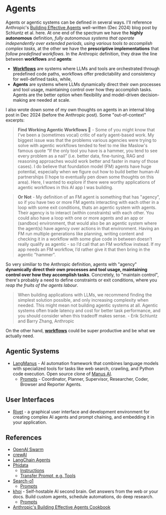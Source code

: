 # Agents

Agents or agentic systems can be defined in several ways. I'll reference Anthropic's [Building Effective Agents](https://www.anthropic.com/engineering/building-effective-agents) well-written (Dec 2024) blog post by Schluntz et al. here. At one end of the spectrum we have the **highly autonomous** definition, *fully autonomous systems that operate independently over extended periods, using various tools to accomplish complex tasks*, at the other we have the **prescriptive implementations** that *follow predefined workflows*. In the Anthropic definition, they draw the line between **workflows** and **agents**:

- [**Workflows**](workflows.md) are systems where LLMs and tools are orchestrated through predefined code paths, workflows offer predictability and consistency for well-defined tasks, while,
- **Agents** are systems where LLMs dynamically direct their own processes and tool usage, maintaining control over how they accomplish tasks. Agents are the better option when flexibility and model-driven decision-making are needed at scale.

I also wrote down some of my own thoughts on agents in an internal blog post in Dec 2024 (before the Anthropic post). Some "out-of-context" excerpts:

> **Find Working Agentic Workflows 🤖** - Some of you might know that I’ve been a (sometimes vocal) critic of early agent-based work. My biggest issue was that the problems various agencies were trying to solve with agentic workflows tended to feel to me like Maslow's famous quote “If the only tool you have is a hammer, you tend to see every problem as a nail” (i.e. better data, fine-tuning, RAG and reasoning approaches would work better and faster in many of those cases). I do believe that foundation model (FM) agents have huge potential, especially when we figure out how to build better human-AI partnerships (I hope to eventually pen down some thoughts on this area). Here, I wanted to explore if there were worthy applications of agentic workflows in this AI app I was building.

> **Or Not** - My definition of an FM agent is something that has "agency", so if you have two or more FM agents interacting with each other in a loop with some exit conditions, thats an agentic system with agents. Their agency is to interact (within constraints) with each other. You could also have a loop with one or more agents and an app or (sandbox) environment, that would also be an agentic system where the agent(s) have agency over actions in that environment. Having an FM run multiple generations like planning, writing content and checking it in a workflow with some glue code in between doesn’t really qualify as agentic - so I’d call that an FM workflow instead. If my app needs an FM workflow, I’d rather give it that then bring in the agentic "hammer".

So very similiar to the Anthropic definition, agents with "agency" **dynamically direct their own processes and tool usage, maintaining control over how they accomplish tasks**. Concretely, to "maintain control", there's probably a need to define constraints or exit conditions, where you *reap the fruits of the agents labour*.

> When building applications with LLMs, we recommend finding the simplest solution possible, and only increasing complexity when needed. This might mean not building agentic systems at all. Agentic systems often trade latency and cost for better task performance, and you should consider when this tradeoff makes sense. - Erik Schluntz and Barry Zhang, Anthropic

On the other hand, [**workflows**](workflows.md) could be super productive and be what we actually need.

## Agentic Systems

- [LangManus](prompts/langmanus/README.md) - AI automation framework that combines language models with specialized tools for tasks like web search, crawling, and Python code execution. Open source clone of [Manus AI](https://manus.im/).
    - [Prompts](prompts/langmanus/) - Coordinator, Planner, Supervisor, Researcher, Coder, Browser and Reporter Agents.

## User Interfaces

- [Rivet](https://github.com/Ironclad/rivet) - a graphical user interface and development environment for creating complex AI agents and prompt chaining, and embedding it in your application.


## References

- [OpenAI Swarm](https://github.com/openai/swarm)
- [crewAI](https://github.com/crewAIInc/crewAI)
- [LangChain Agents](https://python.langchain.com/docs/how_to/#agents)
- [Phidata](https://docs.phidata.com/introduction)
    - [Instructions](https://github.com/phidatahq/phidata/blob/main/phi/agent/agent.py#L930)
    - [Transfer Prompt, e.g. Tools](https://github.com/phidatahq/phidata/blob/main/phi/agent/agent.py#L436)
- [Search-o1](https://github.com/sunnynexus/Search-o1)
    - [Prompts](https://github.com/sunnynexus/Search-o1/blob/main/scripts/prompts.py)
- [khoj](https://github.com/khoj-ai/khoj) - Self-hostable AI second brain. Get answers from the web or your docs. Build custom agents, schedule automations, do deep research. 
    - [Prompts](https://github.com/khoj-ai/khoj/blob/master/src/khoj/processor/conversation/prompts.py)
- [Anthropic's Building Effective Agents Cookbook](https://github.com/anthropics/anthropic-cookbook/tree/main/patterns/agents)